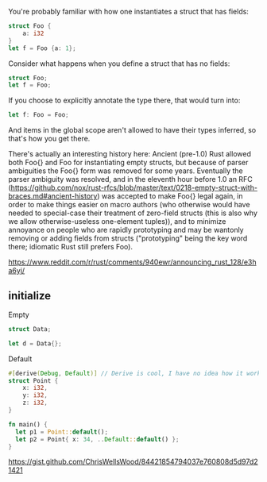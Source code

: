 You're probably familiar with how one instantiates a struct that has fields:

```rust
struct Foo {
    a: i32
}
let f = Foo {a: 1};
```

Consider what happens when you define a struct that has no fields:

```rust
struct Foo;
let f = Foo;
```

If you choose to explicitly annotate the type there, that would turn into:

```rust
let f: Foo = Foo;
```

And items in the global scope aren't allowed to have their types inferred, so that's how you get there.

There's actually an interesting history here: Ancient (pre-1.0) Rust allowed both Foo{} and Foo for instantiating empty structs, but because of parser ambiguities the Foo{} form was removed for some years. Eventually the parser ambiguity was resolved, and in the eleventh hour before 1.0 an RFC (https://github.com/nox/rust-rfcs/blob/master/text/0218-empty-struct-with-braces.md#ancient-history) was accepted to make Foo{} legal again, in order to make things easier on macro authors (who otherwise would have needed to special-case their treatment of zero-field structs (this is also why we allow otherwise-useless one-element tuples)), and to minimize annoyance on people who are rapidly prototyping and may be wantonly removing or adding fields from structs ("prototyping" being the key word there; idiomatic Rust still prefers Foo).


https://www.reddit.com/r/rust/comments/940ewr/announcing_rust_128/e3ha6yj/

## initialize

Empty

```rust
struct Data;

let d = Data{};
```

Default

```rust
#[derive(Debug, Default)] // Derive is cool, I have no idea how it works!
struct Point {
    x: i32,
    y: i32,
    z: i32,
}

fn main() {
  let p1 = Point::default();
  let p2 = Point{ x: 34, ..Default::default() };
}
```

https://gist.github.com/ChrisWellsWood/84421854794037e760808d5d97d21421
